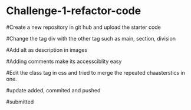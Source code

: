 # Challenge-1-refactor-code

#Create a new repository in git hub and upload the starter code

#Change the tag div with the other tag such as main, section, division

#Add alt as description in images

#Adding comments make its accessciblity easy

#Edit the class tag in css and tried to merge the repeated chaasterstics in one.

#update added, commited and pushed

#submitted
